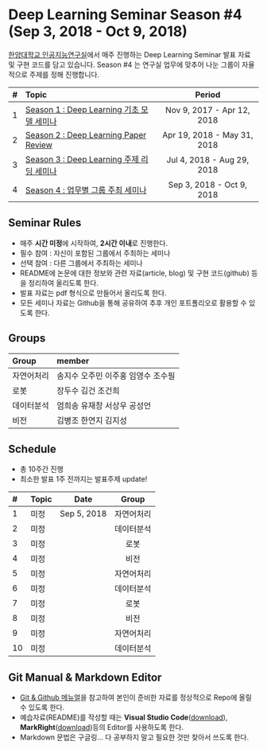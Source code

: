 # Deep Learning Seminar Season #4 (Sep 3, 2018 - Oct 9, 2018)
[한양대학교 인공지능연구실](http://ai.hanyang.ac.kr/)에서 매주 진행하는 Deep Learning Seminar 발표 자료 및 구현 코드를 담고 있습니다. Season #4 는 연구실 업무에 맞추어 나눈 그룹이 자율적으로 주제를 정해 진행합니다.

|#  | Topic                                  | Period |
|:--|:---------------------------------------|:---------------:|
|1  | [Season 1 : Deep Learning 기초 모델 세미나](https://github.com/roomylee/deep-learning-seminar/tree/master/season_1)  | Nov 9, 2017 - Apr 12, 2018|
|2  | [Season 2 : Deep Learning Paper Review](https://github.com/roomylee/deep-learning-seminar/tree/master/season_2) | Apr 19, 2018 - May 31, 2018 |
|3  | [Season 3 : Deep Learning 주제 리딩 세미나](https://github.com/roomylee/deep-learning-seminar) | Jul 4, 2018 - Aug 29, 2018 |
|4  | [Season 4 : 업무별 그룹 주최 세미나](https://github.com/roomylee/deep-learning-seminar/tree/master/season_4) |  Sep 3, 2018 - Oct 9, 2018 |

## Seminar Rules
* 매주 **시간 미정**에 시작하여, **2시간 이내**로 진행한다.
* 필수 참여 : 자신이 포함된 그룹에서 주최하는 세미나
* 선택 참여 : 다른 그룹에서 주최하는 세미나
* README에 논문에 대한 정보와 관련 자료(article, blog) 및 구현 코드(github) 등을 정리하여 올리도록 한다.
* 발표 자료는 pdf 형식으로 만들어서 올리도록 한다.
* 모든 세미나 자료는 Github을 통해 공유하여 추후 개인 포트폴리오로 활용할 수 있도록 한다.

## Groups
| Group | member |
|:--|:--|
| 자연어처리 | 송지수 오주민 이주홍 임영수 조수필|
| 로봇 | 장두수 김건 조건희 |
| 데이터분석 | 엄희송 유재창 서상우 공성언 |
| 비전 | 김병조 한연지 김지성 |


## Schedule
* 총 10주간 진행
* 최소한 발표 1주 전까지는 발표주제 update!

|#  | Topic | Date | Group |
|:--|:--|:--:|:--:|
| 1 | 미정 | Sep 5, 2018 | 자연어처리 |
| 2 | 미정 |  | 데이터분석 |
| 3 | 미정 |  | 로봇 |
| 4 | 미정 |  | 비전 |
| 5 | 미정 |  | 자연어처리 |
| 6 | 미정 |  | 데이터분석 |
| 7 | 미정 |  | 로봇 |
| 8 | 미정 |  | 비전 |
| 9 | 미정 |  | 자연어처리 |
| 10 | 미정 |  | 데이터분석 |

## Git Manual & Markdown Editor
* [Git & Github 메뉴얼](https://github.com/roomylee/deep-learning-seminar/blob/master/git%20%26%20github.pdf)을 참고하여 본인이 준비한 자료를 정상적으로 Repo에 올릴 수 있도록 한다.
* 예습자료(README)를 작성할 때는 **Visual Studio Code**([download](https://code.visualstudio.com/Download)), **MarkRight**([download](https://github.com/dvcrn/markright/releases/download/0.1.11/MarkRight_Windows64.exe))등의 Editor를 사용하도록 한다.
* Markdown 문법은 구글링... 다 공부하지 말고 필요한 것만 찾아서 쓰도록 한다.